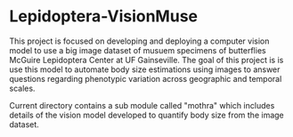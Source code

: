 # Lepidoptera-VisionMuse
This project is focused on developing and deploying a computer vision model to use a big image dataset of musuem specimens of butterflies McGuire Lepidoptera Center at UF Gainseville. The goal of this project is is use this model to automate body size estimations using images to answer questions regarding phenotypic variation across geographic and temporal scales.

Current directory contains a sub module called "mothra" which includes details of the vision model developed to quantify body size from the image dataset.
